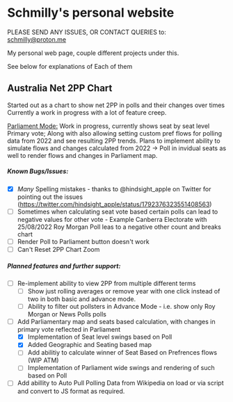 # Schmilly's personal website

PLEASE SEND ANY ISSUES, OR CONTACT QUERIES to: schmilly@proton.me

My personal web page, couple different projects under this. 

See below for explanations of Each of them

## Australia Net 2PP Chart

Started out as a chart to show net 2PP in polls and their changes over times
Currently a work in progress with a lot of feature creep.

[Parliament Mode:](https://schmilly.github.io/2PP%20Net/Parliament%20Mode/Parliament.html)
Work in progress, currently shows seat by seat level Primary vote; Along with also allowing setting custom pref flows for polling data from 2022 and see resulting 2PP trends. Plans to implement ability to simulate flows and changes calculated from 2022 -> Poll in invidual seats as well to render flows and changes in Parliament map.

##### Known Bugs/Issues:
- [X] *Many* Spelling mistakes - thanks to @hindsight_apple on Twitter for pointing out the issues (https://twitter.com/hindsight_apple/status/1792376323551408563)
- [ ] Sometimes when calculating seat vote based certain polls can lead to negative values for other vote
      - Example Canberra Electorate with 25/08/2022 Roy Morgan Poll leas to a negative other count and breaks chart
- [ ] Render Poll to Parliament button doesn't work
- [ ] Can't Reset 2PP Chart Zoom

##### Planned features and further support:
- [ ] Re-implement ability to view 2PP from multiple different terms
  - [ ] Show just rolling averages or remove year with one click instead of two in both basic and advance mode.
  - [ ] Ability to filter out pollsters in Advance Mode - i.e. show only Roy Morgan or News Polls polls
- [ ] Add Parliamentary map and seats based calculation, with changes in primary vote reflected in Parliament
  - [X] Implementation of Seat level swings based on Poll
  - [X] Added Geographic and Seating based map
  - [ ] Add abilitiy to calculate winner of Seat Based on Prefrences flows (WIP ATM)
  - [ ] Implementation of Parliament wide swings and rendering of such based on Poll
- [ ] Add abillity to Auto Pull Polling Data from Wikipedia on load or via script and convert to JS format as required.
